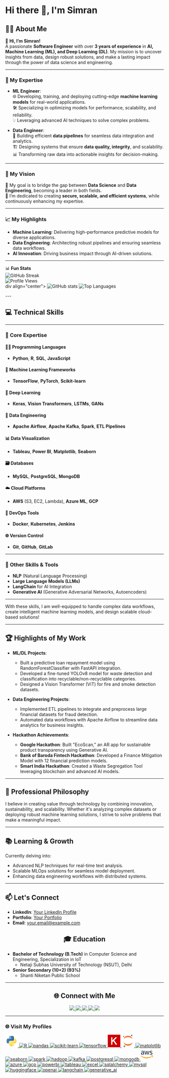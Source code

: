 # Hi there 👋, I'm Simran 

## 👨‍💻 About Me  

🌟 **Hi, I’m Simran!**  
A passionate **Software Engineer** with over **3 years of experience** in **AI, Machine Learning (ML), and Deep Learning (DL)**. My mission is to uncover insights from data, design robust solutions, and make a lasting impact through the power of data science and engineering.  

---

### 🚀 My Expertise  
- **ML Engineer**:  
  🌐 Developing, training, and deploying cutting-edge **machine learning models** for real-world applications.  
  🛠️ Specializing in optimizing models for performance, scalability, and reliability.  
  💡 Leveraging advanced AI techniques to solve complex problems.

- **Data Engineer**:  
  🔗 Building efficient **data pipelines** for seamless data integration and analytics.  
  🏗️ Designing systems that ensure **data quality, integrity**, and scalability.  
  📊 Transforming raw data into actionable insights for decision-making.

---

### 🎯 My Vision  
💼 My goal is to bridge the gap between **Data Science** and **Data Engineering**, becoming a leader in both fields.  
🌟 I’m dedicated to creating **secure, scalable, and efficient systems**, while continuously enhancing my expertise.  

---

### 📈 My Highlights  
- **Machine Learning**: Delivering high-performance predictive models for diverse applications.  
- **Data Engineering**: Architecting robust pipelines and ensuring seamless data workflows.  
- **AI Innovation**: Driving business impact through AI-driven solutions.  

---

📊 **Fun Stats**  
![GitHub Streak](https://github-readme-streak-stats.herokuapp.com/?user=simran1devloper&theme=dracula)  
![Profile Views](https://komarev.com/ghpvc/?username=simran1devloper&label=Profile%20Views&color=0e75b6&style=flat-square)  
div align="center">
  <img src="https://github-readme-stats.vercel.app/api?username=simran1devloper&show_icons=true&include_all_commits=true&count_private=true&theme=dracula" height="180" alt="GitHub stats" />
  <img src="https://github-readme-stats.vercel.app/api/top-langs?username=simran1devloper&layout=compact&langs_count=8&theme=dracula" height="180" alt="Top Languages" />
</div>
---



## 💻 Technical Skills  

---

### 🌟 **Core Expertise**

#### 🧑‍💻 **Programming Languages**  
- **Python**, **R**, **SQL**, **JavaScript**  

#### 🤖 **Machine Learning Frameworks**  
- **TensorFlow**, **PyTorch**, **Scikit-learn**  

#### 🧠 **Deep Learning**  
- **Keras**, **Vision Transformers**, **LSTMs**, **GANs**  

#### 🔧 **Data Engineering**  
- **Apache Airflow**, **Apache Kafka**, **Spark**, **ETL Pipelines**  

#### 📊 **Data Visualization**  
- **Tableau**, **Power BI**, **Matplotlib**, **Seaborn**  

#### 🗃️ **Databases**  
- **MySQL**, **PostgreSQL**, **MongoDB**  

#### ☁️ **Cloud Platforms**  
- **AWS** (S3, EC2, Lambda), **Azure ML**, **GCP**  

#### 🔧 **DevOps Tools**  
- **Docker**, **Kubernetes**, **Jenkins**  

#### 🌐 **Version Control**  
- **Git**, **GitHub**, **GitLab**  

---

### 🚀 **Other Skills & Tools**  
- **NLP** (Natural Language Processing)  
- **Large Language Models (LLMs)**  
- **LangChain** for AI Integration  
- **Generative AI** (Generative Adversarial Networks, Autoencoders)  

---

With these skills, I am well-equipped to handle complex data workflows, create intelligent machine learning models, and design scalable cloud-based solutions!  


---

## 🏆 Highlights of My Work  

- **ML/DL Projects**:  
  - Built a predictive loan repayment model using RandomForestClassifier with FastAPI integration.  
  - Developed a fine-tuned YOLOv8 model for waste detection and classification into recyclable/non-recyclable categories.  
  - Designed a Vision Transformer (ViT) for fire and smoke detection datasets.  

- **Data Engineering Projects**:  
  - Implemented ETL pipelines to integrate and preprocess large financial datasets for fraud detection.  
  - Automated data workflows with Apache Airflow to streamline data analytics for business insights.  

- **Hackathon Achievements**:  
  - **Google Hackathon**: Built "EcoScan," an AR app for sustainable product transparency using Generative AI.  
  - **Bank of Baroda Fintech Hackathon**: Developed a Finance Mitigation Model with 12 financial prediction models.  
  - **Smart India Hackathon**: Created a Waste Segregation Tool leveraging blockchain and advanced AI models.  

---

## 🌟 Professional Philosophy  

I believe in creating value through technology by combining innovation, sustainability, and scalability. Whether it's analyzing complex datasets or deploying robust machine learning solutions, I strive to solve problems that make a meaningful impact.  

---

## 📚 Learning & Growth  

Currently delving into:  
- Advanced NLP techniques for real-time text analysis.  
- Scalable MLOps solutions for seamless model deployment.  
- Enhancing data engineering workflows with distributed systems.  

---

## 📫 Let's Connect  

- **LinkedIn**: [Your LinkedIn Profile](#)  
- **Portfolio**: [Your Portfolio](#)  
- **Email**: [your.email@example.com](mailto:your.email@example.com)  

<h2 align="center">🎓 Education</h2>

- **Bachelor of Technology (B.Tech)** in Computer Science and Engineering, Specialization in IoT
  - Netaji Subhas University of Technology (NSUT), Delhi
- **Senior Secondary (10+2) (93%)**
  - Shanti Niketan Public School 

---

<h2 align="center">🌐 Connect with Me</h2>

<div align="center">
  <a href="#" target="_blank">
    <img src="https://img.shields.io/static/v1?message=YouTube&logo=youtube&label=&color=FF0000&logoColor=white&style=for-the-badge" height="35" />
  </a>
  <a href="https://x.com/DevanshuRaj101" target="_blank">
    <img src="https://img.shields.io/static/v1?message=Twitter&logo=twitter&label=&color=1DA1F2&logoColor=white&style=for-the-badge" height="35" />
  </a>
  <a href="#" target="_blank">
    <img src="https://img.shields.io/static/v1?message=Telegram&logo=telegram&label=&color=0088cc&logoColor=white&style=for-the-badge" height="35" />
  </a>
  <a href="https://www.linkedin.com/in/simran-%E2%80%8E-1245a12b1/" target="_blank">
    <img src="https://img.shields.io/static/v1?message=LinkedIn&logo=linkedin&label=&color=0077B5&logoColor=white&style=for-the-badge" height="35" />
  </a>
  <a href="mailto:simran.101.simran.1@gmail.com">
    <img src="https://img.shields.io/static/v1?message=Gmail&logo=gmail&label=&color=D14836&logoColor=white&style=for-the-badge" height="35" />
  </a>
</div>


---

### 🌐 Visit My Profiles

<p align="left">
  <!-- Data Scientist -->
  <a href="https://www.python.org/" target="_blank" rel="noreferrer"> 
    <img src="https://raw.githubusercontent.com/devicons/devicon/master/icons/python/python-original.svg" alt="python" width="40" height="40"/> 
  </a>
  <a href="https://www.r-project.org/" target="_blank" rel="noreferrer"> 
    <img src="https://www.r-project.org/Rlogo.png" alt="R" width="40" height="40"/> 
  </a>
  <a href="https://pandas.pydata.org/" target="_blank" rel="noreferrer"> 
    <img src="https://pandas.pydata.org/static/img/pandas_mark.svg" alt="pandas" width="40" height="40"/> 
  </a>
  <a href="https://scikit-learn.org/" target="_blank" rel="noreferrer"> 
    <img src="https://raw.githubusercontent.com/devicons/devicon/master/icons/scikit-learn/scikit-learn-original.svg" alt="scikit-learn" width="40" height="40"/> 
  </a>
  <a href="https://www.tensorflow.org/" target="_blank" rel="noreferrer"> 
    <img src="https://www.vectorlogo.zone/logos/tensorflow/tensorflow-icon.svg" alt="tensorflow" width="40" height="40"/> 
  </a>
  <a href="https://keras.io/" target="_blank" rel="noreferrer"> 
    <img src="https://raw.githubusercontent.com/devicons/devicon/master/icons/keras/keras-original.svg" alt="keras" width="40" height="40"/> 
  </a>
  <a href="https://jupyter.org/" target="_blank" rel="noreferrer"> 
    <img src="https://raw.githubusercontent.com/devicons/devicon/master/icons/jupyter/jupyter-original.svg" alt="jupyter" width="40" height="40"/> 
  </a>
  <a href="https://matplotlib.org/" target="_blank" rel="noreferrer"> 
    <img src="https://matplotlib.org/stable/_images/sphx_glr_logos_003.png" alt="matplotlib" width="40" height="40"/> 
  </a>
  <a href="https://seaborn.pydata.org/" target="_blank" rel="noreferrer"> 
    <img src="https://seaborn.pydata.org/_images/logo-mark-lightbg.svg" alt="seaborn" width="40" height="40"/> 
  </a>
  
  <!-- Data Engineer -->
  <a href="https://spark.apache.org/" target="_blank" rel="noreferrer"> 
    <img src="https://upload.wikimedia.org/wikipedia/commons/f/f3/Apache_Spark_logo.svg" alt="spark" width="40" height="40"/> 
  </a>
  <a href="https://hadoop.apache.org/" target="_blank" rel="noreferrer"> 
    <img src="https://upload.wikimedia.org/wikipedia/commons/4/44/Apache_Hadoop_logo.svg" alt="hadoop" width="40" height="40"/> 
  </a>
  <a href="https://kafka.apache.org/" target="_blank" rel="noreferrer"> 
    <img src="https://www.vectorlogo.zone/logos/apache_kafka/apache_kafka-icon.svg" alt="kafka" width="40" height="40"/> 
  </a>
  <a href="https://www.postgresql.org/" target="_blank" rel="noreferrer"> 
    <img src="https://www.vectorlogo.zone/logos/postgresql/postgresql-icon.svg" alt="postgresql" width="40" height="40"/> 
  </a>
  <a href="https://www.mongodb.com/" target="_blank" rel="noreferrer"> 
    <img src="https://www.vectorlogo.zone/logos/mongodb/mongodb-icon.svg" alt="mongodb" width="40" height="40"/> 
  </a>
  <a href="https://aws.amazon.com/" target="_blank" rel="noreferrer"> 
    <img src="https://raw.githubusercontent.com/devicons/devicon/master/icons/amazonwebservices/amazonwebservices-original-wordmark.svg" alt="aws" width="40" height="40"/> 
  </a>
  <a href="https://azure.microsoft.com/" target="_blank" rel="noreferrer"> 
    <img src="https://www.vectorlogo.zone/logos/microsoft_azure/microsoft_azure-icon.svg" alt="azure" width="40" height="40"/> 
  </a>
  <a href="https://cloud.google.com/" target="_blank" rel="noreferrer"> 
    <img src="https://www.vectorlogo.zone/logos/google_cloud/google_cloud-icon.svg" alt="gcp" width="40" height="40"/> 
  </a>
  
  <!-- Data Analyst -->
  <a href="https://powerbi.microsoft.com/" target="_blank" rel="noreferrer"> 
    <img src="https://upload.wikimedia.org/wikipedia/commons/0/0e/Microsoft_Power_BI_Logo.svg" alt="powerbi" width="40" height="40"/> 
  </a>
  <a href="https://www.tableau.com/" target="_blank" rel="noreferrer"> 
    <img src="https://www.tableau.com/sites/default/files/pages/tableau_tablet_0.png" alt="tableau" width="40" height="40"/> 
  </a>
  <a href="https://www.microsoft.com/en-us/microsoft-365/excel" target="_blank" rel="noreferrer"> 
    <img src="https://upload.wikimedia.org/wikipedia/commons/3/35/Microsoft_Excel_Logo_%282013-2019%29.png" alt="excel" width="40" height="40"/> 
  </a>
  <a href="https://www.sqlalchemy.org/" target="_blank" rel="noreferrer"> 
    <img src="https://www.vectorlogo.zone/logos/sqlalchemy/sqlalchemy-icon.svg" alt="sqlalchemy" width="40" height="40"/> 
  </a>
  <a href="https://www.mysql.com/" target="_blank" rel="noreferrer"> 
    <img src="https://www.vectorlogo.zone/logos/mysql/mysql-official.svg" alt="mysql" width="40" height="40"/> 
  </a>
  
  <!-- NLP, LLM, LangChain, Gen AI -->
  <a href="https://huggingface.co/" target="_blank" rel="noreferrer"> 
    <img src="https://upload.wikimedia.org/wikipedia/commons/thumb/d/d1/Hugging_Face_logo.svg/512px-Hugging_Face_logo.svg.png" alt="huggingface" width="40" height="40"/> 
  </a>
  <a href="https://openai.com/" target="_blank" rel="noreferrer"> 
    <img src="https://upload.wikimedia.org/wikipedia/commons/4/4f/OpenAI_Logo.svg" alt="openai" width="40" height="40"/> 
  </a>
  <a href="https://langchain.com/" target="_blank" rel="noreferrer"> 
    <img src="https://raw.githubusercontent.com/hwchase17/langchain/main/docs/logo.png" alt="langchain" width="40" height="40"/> 
  </a>
  <a href="https://www.tensorflow.org/generative" target="_blank" rel="noreferrer"> 
    <img src="https://upload.wikimedia.org/wikipedia/commons/2/23/TensorFlow_logo.svg" alt="generative_ai" width="40" height="40"/> 
  </a>
</p>





